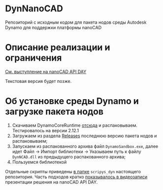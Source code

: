 # DynNanoCAD
Репозиторий с исходным кодом для пакета нодов среды Autodesk Dynamo для поддержки платформы nanoCAD

# Описание реализации и ограничения
[См. выступление на nanoCAD API DAY](https://youtu.be/Z1P5ag5Qy70?t=19230)

Текстовая версия будет позже.

# Об установке среды Dynamo и загрузке пакета нодов

1. Скачиваем DynamoCoreRuntime [отсюда](https://dynamobuilds.com) и распаковываем. Тестировалось на версии 2.12.1 
2. Загружаем из раздела [Releases](https://github.com/GeorgGrebenyuk/DynNanoCAD/releases) последнюю версию пакета нодов и распаковываем; 
3. Запускаем из распакованного архива файл `DynamoSandbox.exe`, далее идет Файл -> Импорт библиотеки -> Указываем путь к файлу `DynNCAD.dll` из предыдущего распакованного архива;
4. Пользуемся библиотекой

Отдельные скрипты приведены [в папке](https://github.com/GeorgGrebenyuk/DynNanoCAD/tree/main/scripts_dyn) `scripys_dyn` настоящего репозитория. Часть подходов кратко [показывалось в видеозаписи](https://www.youtube.com/watch?v=eKz8k2Lr-rc&t=19357s) презентации решения на nanoCAD API DAY. 
